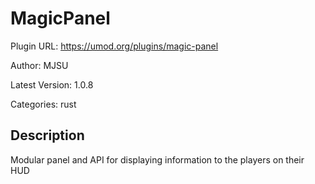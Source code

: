 # MagicPanel

Plugin URL: https://umod.org/plugins/magic-panel

Author: MJSU

Latest Version: 1.0.8

Categories: rust

## Description

Modular panel and API for displaying information to the players on their HUD

